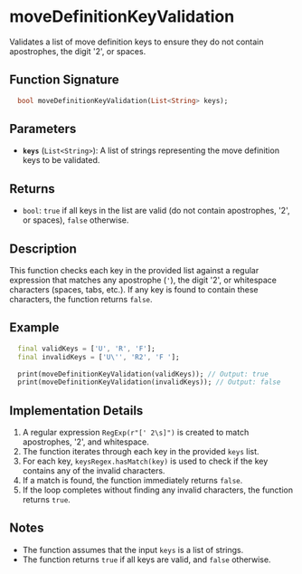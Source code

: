 # moveDefinitionKeyValidation

Validates a list of move definition keys to ensure they do not contain apostrophes, the digit '2', or spaces.

## Function Signature

```dart
  bool moveDefinitionKeyValidation(List<String> keys);
 ```

## Parameters

- **`keys`** (`List<String>`):
A list of strings representing the move definition keys to be validated.

## Returns

- `bool`: `true` if all keys in the list are valid (do not contain apostrophes, '2', or spaces), `false` otherwise.

## Description

This function checks each key in the provided list against a regular expression that
matches any apostrophe (`'`), the digit '2', or whitespace characters (spaces, tabs, etc.).
If any key is found to contain these characters, the function returns `false`.

## Example

```dart
  final validKeys = ['U', 'R', 'F'];
  final invalidKeys = ['U\'', 'R2', 'F '];
 
  print(moveDefinitionKeyValidation(validKeys)); // Output: true
  print(moveDefinitionKeyValidation(invalidKeys)); // Output: false
 ```

## Implementation Details

1.  A regular expression `RegExp(r"[' 2\s]")` is created to match apostrophes, '2', and whitespace.
2.  The function iterates through each key in the provided `keys` list.
3.  For each key, `keysRegex.hasMatch(key)` is used to check if the key contains any of the invalid characters.
4.  If a match is found, the function immediately returns `false`.
5.  If the loop completes without finding any invalid characters, the function returns `true`.

## Notes

- The function assumes that the input `keys` is a list of strings.
- The function returns `true` if all keys are valid, and `false` otherwise.